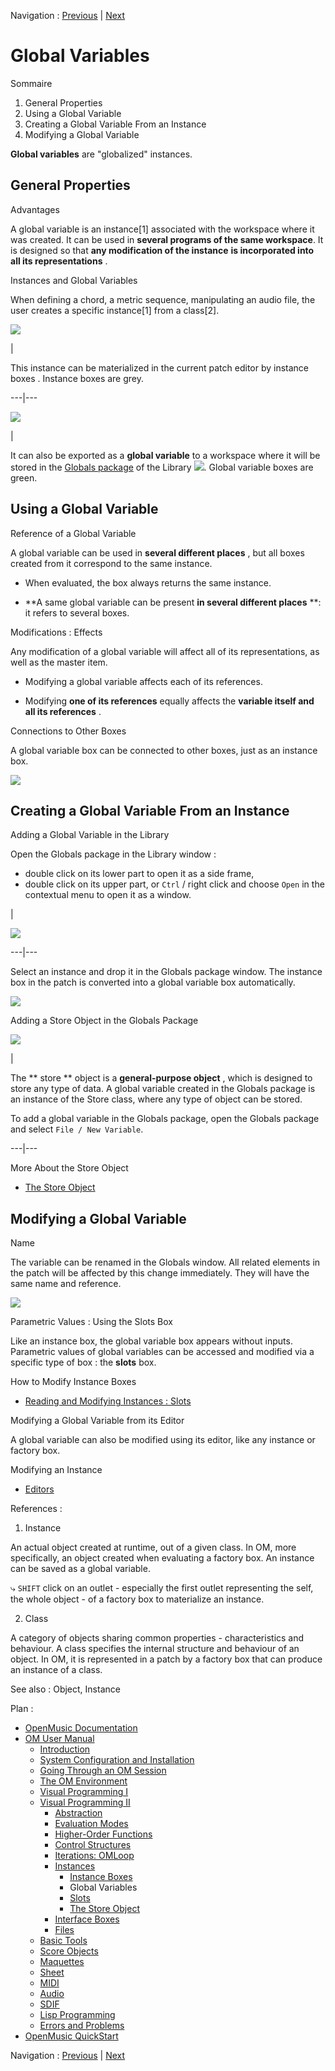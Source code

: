 
Navigation : [Previous](InstanceBoxes "page précédente\(Instance
Boxes\)") | [Next](SlotsBox "Next\(Slots\)")

# Global Variables

Sommaire

  1. General Properties
  2. Using a Global Variable
  3. Creating a Global Variable From an Instance
  4. Modifying a Global Variable

**Global variables** are "globalized" instances.

## General Properties

Advantages

A global variable is an instance[1] associated with the workspace where it was
created. It can be used in **several programs of the same workspace**. It is
designed so that **any modification of the instance** **is incorporated into**
**all its representations** .

Instances and Global Variables

When defining a chord, a metric sequence, manipulating an audio file, the user
creates a specific instance[1] from a class[2].

![](../res/instance_icon.png)

|

This instance can be materialized in the current patch editor by instance
boxes . Instance boxes are grey.  
  
---|---  
  
![](../res/global_icon.png)

|

It can also be exported as a  **global variable** to a workspace where it will
be stored in the  [ Globals package](Packages) of the Library
![](../res/green_icon.png). Global variable boxes are green.  
  
## Using a Global Variable

Reference of a Global Variable

A global variable can be used in **several different places** , but all boxes
created from it correspond to the same instance.

  * When evaluated, the box always returns the same instance.

  * **A same global variable can be present **in several different places** **: it refers to several boxes. 

Modifications : Effects

Any modification of a global variable will affect all of its representations,
as well as the master item.

  * Modifying a global variable affects each of its references.

  * Modifying **one of its references** equally affects the **variable itself and all its references** . 

Connections to Other Boxes

A global variable box can be connected to other boxes, just as an instance
box.

![](../res/createewchord.png)

## Creating a Global Variable From an Instance

Adding a Global Variable in the Library

Open the Globals package in the Library window :

  * double click on its lower part to open it as a side frame,
  * double click on its upper part, or `Ctrl` / right click and choose `Open` in the contextual menu to open it as a window. 

|

![](../res/contextglob.png)  
  
---|---  
  
Select an instance and drop it in the Globals package window. The instance box
in the patch is converted into a global variable box automatically.

![](../res/dropinstvar.png)

Adding a Store Object in the Globals Package

[![](../res/new-global_1.png)](../res/new-global.png "Cliquez pour agrandir")

|

The  ** store ** object is a **general-purpose object** , which is designed to
store any type of data. A global variable created in the Globals package is an
instance of the Store class, where any type of object can be stored.

To add a global variable in the Globals package, open the  Globals package and
select `File / New Variable`.  
  
---|---  
  
More About the Store Object

  * [The Store Object](Store)

## Modifying a Global Variable

Name

The variable can be renamed in the Globals window. All related elements in the
patch will be affected by this change immediately. They will have the same
name and reference.

![](../res/dropvariable.png)

Parametric Values : Using the Slots Box

Like an instance box, the global variable box appears without inputs.
Parametric values of global variables can be accessed and modified via a
specific type of box : the  **slots** box.

How to Modify Instance Boxes

  * [Reading and Modifying Instances : Slots](SlotsBox)

Modifying a Global Variable from its Editor

A global variable can also be modified using its editor, like any instance or
factory box.

Modifying an Instance

  * [Editors](3-Editors)

References :

  1. Instance

An actual object created at runtime, out of a given class. In OM, more
specifically, an object created when evaluating a factory box. An instance can
be saved as a global variable.

⤷ `SHIFT` click on an outlet - especially the first outlet representing the
self, the whole object - of a factory box to materialize an instance.

  2. Class

A category of objects sharing common properties - characteristics and
behaviour. A class specifies the internal structure and behaviour of an
object. In OM, it is represented in a patch by a factory box that can produce
an instance of a class.

See also : Object, Instance

Plan :

  * [OpenMusic Documentation](OM-Documentation)
  * [OM User Manual](OM-User-Manual)
    * [Introduction](00-Sommaire)
    * [System Configuration and Installation](Installation)
    * [Going Through an OM Session](Goingthrough)
    * [The OM Environment](Environment)
    * [Visual Programming I](BasicVisualProgramming)
    * [Visual Programming II](AdvancedVisualProgramming)
      * [Abstraction](Abstraction)
      * [Evaluation Modes](EvalModes)
      * [Higher-Order Functions](HighOrder)
      * [Control Structures](Control)
      * [Iterations: OMLoop](OMLoop)
      * [Instances](Instances)
        * [Instance Boxes](InstanceBoxes)
        * Global Variables
        * [Slots](SlotsBox)
        * [The Store Object](Store)
      * [Interface Boxes](InterfaceBoxes)
      * [Files](Files)
    * [Basic Tools](BasicObjects)
    * [Score Objects](ScoreObjects)
    * [Maquettes](Maquettes)
    * [Sheet](Sheet)
    * [MIDI](MIDI)
    * [Audio](Audio)
    * [SDIF](SDIF)
    * [Lisp Programming](Lisp)
    * [Errors and Problems](errors)
  * [OpenMusic QuickStart](QuickStart-Chapters)

Navigation : [Previous](InstanceBoxes "page précédente\(Instance
Boxes\)") | [Next](SlotsBox "Next\(Slots\)")

